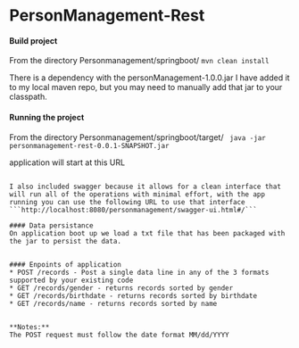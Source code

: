 # PersonManagement-Rest

#### Build project
From the directory Personmanagement/springboot/
```mvn clean install```

There is a dependency with the personManagement-1.0.0.jar I have added it to my local maven repo, but you may need to manually add that jar to your classpath. 

#### Running the project 
From the directory Personmanagement/springboot/target/
``` java -jar personmanagement-rest-0.0.1-SNAPSHOT.jar```

application will start at this URL
```http://localhost:8080/personmanagement'''

I also included swagger because it allows for a clean interface that will run all of the operations with minimal effort, with the app running you can use the following URL to use that interface
```http://localhost:8080/personmanagement/swagger-ui.html#/```

#### Data persistance 
On application boot up we load a txt file that has been packaged with the jar to persist the data.


#### Enpoints of application
* POST /records - Post a single data line in any of the 3 formats supported by your existing code
* GET /records/gender - returns records sorted by gender
* GET /records/birthdate - returns records sorted by birthdate
* GET /records/name - returns records sorted by name


**Notes:**
The POST request must follow the date format MM/dd/YYYY